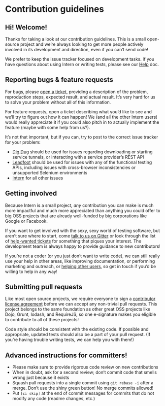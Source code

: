 # Contribution guidelines

## Hi! Welcome!

Thanks for taking a look at our contribution guidelines. This is a small open-source project and we’re always looking
to get more people actively involved in its development and direction, even if you can’t send code!

We prefer to keep the issue tracker focused on development tasks. If you have questions about using Intern or writing
tests, please see our [Help](docs/help.md) doc.

## Reporting bugs & feature requests

For bugs, please [open a ticket](https://github.com/theintern/intern/issues/new?body=Description:%0A%0ASteps+to+reproduce:%0A%0A1.%20%E2%80%A6%0A2.%20%E2%80%A6%0A3.%20%E2%80%A6%0A%0AExpected%20result:%0AActual%20result:%0A%0AIntern%20version:%0A%0AAny%20additional%20information:),
providing a description of the problem, reproduction steps, expected result, and actual result. It’s very hard for us
to solve your problem without all of this information.

For feature requests, open a ticket describing what you’d like to see and we’ll try to figure out how it can happen! We
(and all the other Intern users) would really appreciate it if you could also pitch in to actually implement the feature
(maybe with some help from us?).

It’s not that important, but if you can, try to post to the correct issue tracker for your problem:

* [Dig Dug](https://github.com/theintern/digdug/issues) should be used for issues regarding downloading or starting
  service tunnels, or interacting with a service provider’s REST API
* [Leadfoot](https://github.com/theintern/leadfoot/issues) should be used for issues with any of the functional
  testing APIs, including issues with cross-browser inconsistencies or unsupported Selenium environments
* [Intern](https://github.com/theintern/intern/issues) for all other issues

## Getting involved

Because Intern is a small project, *any* contribution you can make is much more impactful and much more appreciated
than anything you could offer to big OSS projects that are already well-funded by big corporations like Google or
Facebook.

If you want to get involved with the sexy, sexy world of testing software, but aren’t sure where to start, come
[talk to us on Gitter](https://gitter.im/theintern/intern) or look through the list of
[help-wanted tickets](https://github.com/theintern/intern/labels/help-wanted) for something that piques your interest.
The development team is always happy to provide guidance to new contributors!

If you’re not a coder (or you just don’t want to write code), we can still really use your help in other areas, like
improving documentation, or performing marketing and outreach, or [helping other users](docs/help.md), so get in touch
if you’d be willing to help in any way!

## Submitting pull requests

Like most open source projects, we require everyone to sign a [contributor license
agreement](https://js.foundation/CLA/) before we can accept any non-trivial pull requests. This project belongs to the
same foundation as other great OSS projects like Dojo, Grunt, lodash, and RequireJS, so one e-signature makes you
eligible to contribute to all of these projects!

Code style should be consistent with the existing code. If possible and appropriate, updated tests should also be a part
of your pull request. (If you’re having trouble writing tests, we can help you with them!)

## Advanced instructions for committers!

* Please make sure to provide rigorous code review on new contributions
* When in doubt, ask for a second review; don’t commit code that smells wrong just because it exists
* Squash pull requests into a single commit using `git rebase -i` after a merge. Don’t use the shiny green button!
  No merge commits allowed!
* Put `[ci skip]` at the end of commit messages for commits that do not modify any code (readme changes, etc.)
